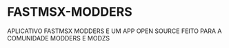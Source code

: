 # FASTMSX-MODDERS
APLICATIVO FASTMSX MODDERS E UM APP OPEN SOURCE FEITO PARA A COMUNIDADE MODDERS E MODZS
